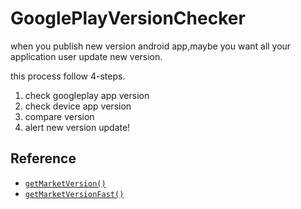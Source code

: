 # GooglePlayVersionChecker
when you publish new version android app,maybe you want all your application user update new version.

this process follow 4-steps.
1. check googleplay app version
2. check device app version
3. compare version
4. alert new version update!


## Reference
* [`getMarketVersion()`](http://www.androidside.com/bbs/board.php?bo_table=B56&wr_id=24663)
* [`getMarketVersionFast()`](http://www.androidside.com/bbs/board.php?bo_table=B49&wr_id=135849)
